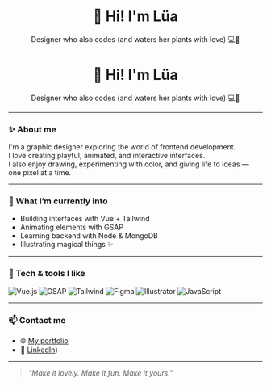 <h1 align="center">🌱 Hi! I'm Lüa</h1>
<p align="center">Designer who also codes (and waters her plants with love) 💻🌿</p>

<h1 align="center">🌱 Hi! I'm Lüa</h1>
<p align="center">Designer who also codes (and waters her plants with love) 💻🌿</p>

---

### ✨ About me

I'm a graphic designer exploring the world of frontend development.  
I love creating playful, animated, and interactive interfaces.  
I also enjoy drawing, experimenting with color, and giving life to ideas — one pixel at a time.

---

### 🌱 What I’m currently into
- Building interfaces with Vue + Tailwind
- Animating elements with GSAP
- Learning backend with Node & MongoDB
- Illustrating magical things ✨

---

### 🧰 Tech & tools I like

![Vue.js](https://img.shields.io/badge/Vue.js-41B883?style=for-the-badge&logo=vue.js&logoColor=white)
![GSAP](https://img.shields.io/badge/GSAP-88CE02?style=for-the-badge&logo=greensock)
![Tailwind](https://img.shields.io/badge/TailwindCSS-0ea5e9?style=for-the-badge&logo=tailwindcss)
![Figma](https://img.shields.io/badge/Figma-F24E1E?style=for-the-badge&logo=figma&logoColor=white)
![Illustrator](https://img.shields.io/badge/Illustrator-ff9a00?style=for-the-badge&logo=adobe-illustrator&logoColor=white)
![JavaScript](https://img.shields.io/badge/JavaScript-f7df1e?style=for-the-badge&logo=javascript&logoColor=black)

---

### 📫 Contact me

- 🌐 [My portfolio](https://portafolio-eight-topaz-17.vercel.app/)
- 💬 [LinkedIn](https://www.linkedin.com/in/lua-ackermann-18014a355/))

---

> *"Make it lovely. Make it fun. Make it yours."*
